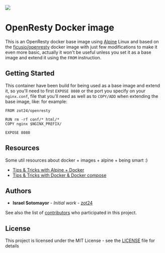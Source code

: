 [![](https://badge.imagelayers.io/zot24/openresty:latest.svg)](https://imagelayers.io/?images=zot24/openresty:latest 'Get your own badge on imagelayers.io')

# OpenResty Docker image

This is an OpenResty docker base image using [Alpine](http://alpinelinux.org/) Linux and based on the [ficusio/openresty](https://github.com/ficusio/openresty) docker image with just few modifications to make it even more basic, actually it won't be useful unless you set it as a base image and extend it using the `FROM` instruction.

## Getting Started

This container have been build for being used as a base image and extend it, so you'll need to first `EXPOSE 8080` or the port you specify on your `nginx.conf`, file that you'll need as well as to `COPY/ADD` when extending the base image, like: for example:

```
FROM zot24/openresty

RUN rm -rf conf/* html/*
COPY nginx $NGINX_PREFIX/

EXPOSE 8080
```

## Resources

Some util resources about docker + images + alpine + being smart :)

* [Tips & Tricks with Alpine + Docker](http://blog.zot24.com/tips-tricks-with-alpine-docker/)
* [Tips & Tricks with Docker & Docker compose](http://blog.zot24.com/tips-tricks-docker/)

## Authors

* **Israel Sotomayor** - *Initial work* - [zot24](https://github.com/zot24)

See also the list of [contributors](https://github.com/zot24/docker-openresty/contributors) who participated in this project.

## License

This project is licensed under the MIT License - see the [LICENSE](LICENSE) file for details
